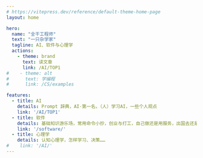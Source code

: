 ```yaml
---
# https://vitepress.dev/reference/default-theme-home-page
layout: home

hero:
  name: "全干工程师"
  text: "一只杂学家"
  tagline: AI、软件与心理学
  actions:
    - theme: brand
      text: 读文章
      link: /AI/TOP1
#    - theme: alt
#      text: 学编程
#      link: /CS/examples

features:
  - title: AI
    details: Prompt 辞典，AI·第一名，（人）学习AI，一些个人观点
    link: '/AI/TOP1'
  - title: 软件
    details: 基础知识游乐场，常用命令小抄，创业与打工，自己做还是用服务，出国去还是在国内……
    link: '/software/'
  - title: 心理学
    details: 认知心理学，怎样学习、决策……
#    link: '/AI/'
---
```

